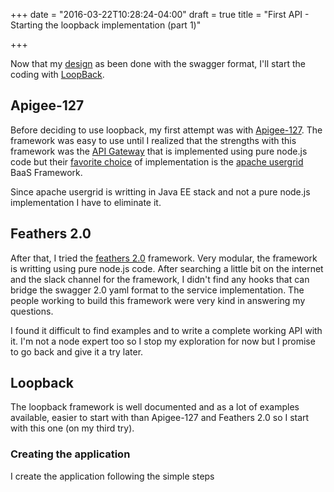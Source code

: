 +++
date = "2016-03-22T10:28:24-04:00"
draft = true
title = "First API - Starting the loopback implementation (part 1)"

+++

Now that my [design](/post/first-api-design_first/) as been done with the swagger format, I'll start the coding with [LoopBack](http://loopback.io/).

## Apigee-127

Before deciding to use loopback, my first attempt was with [Apigee-127](https://github.com/apigee-127/a127-documentation/wiki/What-is-Apigee-127).  The framework
was easy to use until I realized that the strengths with this framework was the [API Gateway](http://microservices.io/patterns/apigateway.html) that is implemented using
pure node.js code but their [favorite choice](https://github.com/apigee-127/a127-documentation/wiki/Quick-Start:-Download-and-Start-Usergrid) of implementation is 
the [apache usergrid](http://usergrid.apache.org/) BaaS Framework.  

Since apache usergrid is writting in Java EE stack and not a pure node.js implementation I have to eliminate it.

## Feathers 2.0

After that, I tried the [feathers 2.0](https://www.gitbook.com/book/feathersjs/feathers-docs/details) framework.  Very
modular, the framework is writting using pure node.js code. After searching a little bit on the internet and 
the slack channel for the framework, I didn't find any hooks that can bridge the swagger 2.0 yaml format 
to the service implementation.   The people working to build this framework were very kind in answering my questions.

I found it difficult to find examples and to write a complete working API with it.  I'm not a node expert too so I stop my
exploration for now but I promise to go back and give it a try later.

## Loopback

The loopback framework is well documented and as a lot of examples available, easier to start with than Apigee-127 and 
Feathers 2.0 so I start with this one (on my third try).

### Creating the application

I create the application following the simple steps